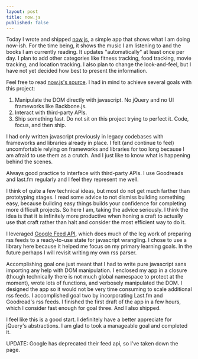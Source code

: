 ```yaml
---
layout: post
title: now.js
published: false
---
```


Today I wrote and shipped [now.js](/now.html), a simple app that shows what I am doing now-ish. For the time being, it shows the music I am listening to and the books I am currently reading. It updates "automatically" at least once per day. I plan to add other categories like fitness tracking, food tracking, movie tracking, and location tracking. I also plan to change the look-and-feel, but I have not yet decided how best to present the information.

Feel free to read [now.js's source](https://github.com/calling/calling.github.com/blob/master/scripts/now.js). I had in mind to achieve several goals with this project:

1. Manipulate the DOM directly with javascript. No jQuery and no UI frameworks like Backbone.js.
2. Interact with third-party APIs.
3. Ship something fast. Do not sit on this project trying to perfect it. Code, focus, and then ship.

I had only written javascript previously in legacy codebases with frameworks and libraries already in place. I felt (and continue to feel) uncomfortable relying on frameworks and libraries for too long because I am afraid to use them as a crutch. And I just like to know what is happening behind the scenes.

Always good practice to interface with third-party APIs. I use Goodreads and last.fm regularly and I feel they represent me well.

I think of quite a few technical ideas, but most do not get much farther than prototyping stages. I read some advice to not dismiss building something easy, because building easy things builds your confidence for completing more difficult projects. So here I am, taking the advice seriously. I think the idea is that it is infinitely more productive when honing a craft to actually use that craft rather than halt and consider the most efficient way to do it.

I leveraged [Google Feed API](https://developers.google.com/feed/), which does much of the leg work of preparing rss feeds to a ready-to-use state for javascript wrangling. I chose to use a library here because it helped me focus on my primary learning goals. In the future perhaps I will revisit writing my own rss parser.

Accomplishing goal one just meant that I had to write pure javascript sans importing any help with DOM manipulation. I enclosed my app in a closure (though technically there is not much global namespace to protect at the moment), wrote lots of functions, and verbosely manipulated the DOM. I designed the app so it would not be very time consuming to scale additional rss feeds. I accomplished goal two by incorporating Last.fm and Goodread's rss feeds. I finished the first draft of the app in a few hours, which I consider fast enough for goal three. And I also shipped.

I feel like this is a good start. I definitely have a better appreciate for jQuery's abstractions. I am glad to took a manageable goal and completed it.

UPDATE: Google has deprecated their feed api, so I've taken down the page.
